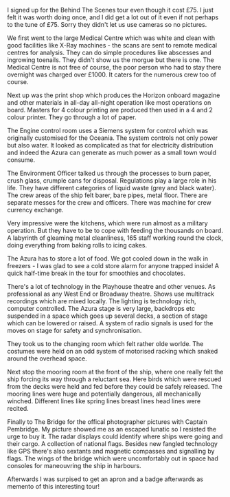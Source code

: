 I signed up for the Behind The Scenes tour even though it cost &pound;75. I just felt
it was worth doing once, and I did get a lot out of it even if not perhaps to the tune
of &pound;75. Sorry they didn't let us use cameras so no pictures.

We first went to the large Medical Centre which was white and clean with good
facilities like X-Ray machines - the scans are sent to remote medical centres for
analysis. They can do simple procedures like abscesses and ingrowing toenails. They
didn't show us the morgue but there is one. The Medical Centre is not free of course,
the poor person who had to stay there overnight was charged over &pound;1000.
It caters for the numerous crew too of course.

Next up was the print shop which produces the Horizon onboard magazine and other
materials in all-day all-night operation like most operations on board. Masters for 4 colour
printing are produced then used in a 4 and 2 colour printer. They go through a lot of paper.

The Engine control room uses a Siemens system for control which was originally
customised for the Oceania. The system controls not only power but also water. It looked
as complicated as that for electricity distribution and indeed the Azura can generate
as much power as a small town would consume.

The Environment Officer talked us through the processes to burn paper, crush glass, crumple cans
for disposal. Regulations play a large role in his life. They have different categories of
liquid waste (grey and black water). The crew areas of the ship felt barer, bare pipes, metal floor.
There are separate messes for the crew and officers. There was machine for crew currency exchange.

Very impressive were the kitchens, which were run almost as a military operation. But they have
to be to cope with feeding the thousands on board. A labyrinth of gleaming metal cleanliness,
165 staff working round the clock, doing everything from baking rolls to icing cakes.

The Azura has to store a lot of food. We got cooled down in the walk in freezers - I was glad
to see a cold store alarm for anyone trapped inside!  A quick half-time break in the
tour for smoothies and chocolates.

There's a lot of technology in the Playhouse theatre and other venues. As professional
as any West End or Broadway theatre. Shows use multitrack recordings which are mixed locally.
The lighting is technology rich, computer controlled. The Azura stage is very large,
backdrops etc suspended in a space which goes up several decks, a section of stage
which can be lowered or raised. A system of radio signals is used for the moves on
stage for safety and synchronisation.

They took us to the changing room which felt rather olde worlde. The costumes were held
on an odd system of motorised racking which snaked around the overhead space.

Next stop the mooring room at the front of the ship, where one really felt the
ship forcing its way through a reluctant sea. Here birds which were rescued from the
decks were held and fed before they could be safely released. The mooring lines
were huge and potentially dangerous, all mechanically winched. Different lines
like spring lines breast lines head lines were recited.

Finally to The Bridge for the offical photographer pictures with Captain Pembridge.
My picture showed me as an escaped lunatic so I resisted the urge to buy it.
The radar displays could identify where ships were going and their cargo. A
collection of national flags. Besides new fangled technology like GPS there's also
sextants and magnetic compasses and signalling by flags. The wings of the
bridge which were uncomfortably out in space had consoles for maneouvring the
ship in harbours.

Afterwards I was surpised to get an apron and a badge afterwards as memento of this
interesting tour!
